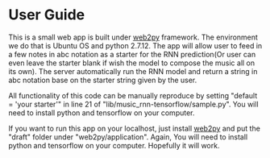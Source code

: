 # User Guide

This is a small web app is built under [web2py](http://www.web2py.com/) framework. The environment we do that is Ubuntu OS and python 2.7.12. The app will allow user to feed in a few notes in abc notation as a starter for the RNN prediction(Or user can even leave the starter blank if wish the model to compose the music all on its own). The server automatically run the RNN model and return a string in abc notation base on the starter string given by the user.

All functionality of this code can be manually reproduce by setting "default = 'your starter'" in line 21 of "lib/music_rnn-tensorflow/sample.py". You will need to install python and tensorflow on your computer.

If you want to run this app on your localhost, just install [web2py](http://www.web2py.com/) and put the "draft" folder under "web2py/application". Again, You will need to install python and tensorflow on your computer. Hopefully it will work.
